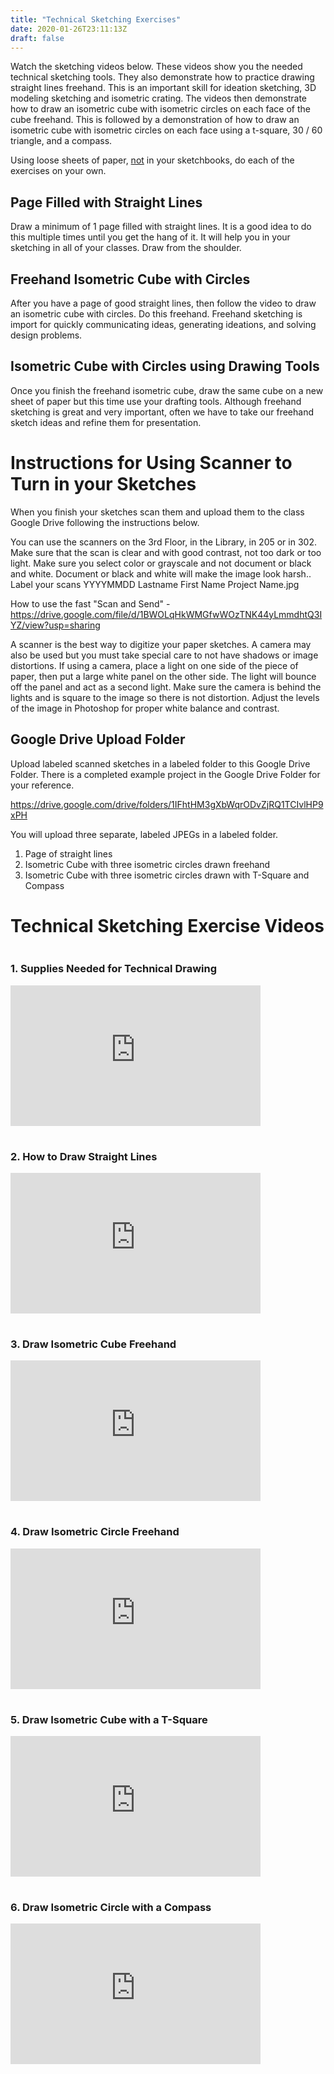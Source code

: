 ```yaml
---
title: "Technical Sketching Exercises"
date: 2020-01-26T23:11:13Z
draft: false
---
```


<p>Watch the sketching videos below. These videos show you the needed technical sketching tools. They also demonstrate how to practice drawing straight lines freehand. This is an important skill for ideation sketching, 3D modeling sketching and isometric crating. The videos then demonstrate how to draw an isometric cube with isometric circles on each face of the cube freehand. This is followed by a demonstration of how to draw an isometric cube with isometric circles on each face using a t-square, 30 / 60 triangle, and a compass.</p>
<p>Using loose sheets of paper, <span style="text-decoration: underline;">not</span> in your sketchbooks, do each of the exercises on your own.</p>
<h2>Page Filled with Straight Lines</h2>
<p>Draw a minimum of 1 page filled with straight lines. It is a good idea to do this multiple times until you get the hang of it. It will help you in your sketching in all of your classes. Draw from the shoulder.</p>
<h2>Freehand Isometric Cube with Circles</h2>
<p>After you have a page of good straight lines, then follow the video to draw an isometric cube with circles. Do this freehand. Freehand sketching is import for quickly communicating ideas, generating ideations, and solving design problems.</p>
<h2>Isometric Cube with Circles using Drawing Tools</h2>
<p>Once you finish the freehand isometric cube, draw the same cube on a new sheet of paper but this time use your drafting tools. Although freehand sketching is great and very important, often we have to take our freehand sketch ideas and refine them for presentation.</p>
<h1>Instructions for Using Scanner to Turn in your Sketches</h1>
<p>When you finish your sketches scan them and upload them to the class Google Drive following the instructions below.</p>
<p>You can use the scanners on the 3rd Floor, in the Library, in 205 or in 302. Make sure that the scan is clear and with good contrast, not too dark or too light. Make sure you select color or grayscale and not document or black and white. Document or black and white will make the image look harsh.. Label your scans YYYYMMDD Lastname First Name Project Name.jpg</p>
<p>How to use the fast "Scan and Send" - <a href="https://drive.google.com/file/d/1BWOLqHkWMGfwWOzTNK44yLmmdhtQ3IYZ/view?usp=sharing">https://drive.google.com/file/d/1BWOLqHkWMGfwWOzTNK44yLmmdhtQ3IYZ/view?usp=sharing</a></p>
<p>A scanner is the best way to digitize your paper sketches. A camera may also be used but you must take special care to not have shadows or image distortions. If using a camera, place a light on one side of the piece of paper, then put a large white panel on the other side. The light will bounce off the panel and act as a second light. Make sure the camera is behind the lights and is square to the image so there is not distortion. Adjust the levels of the image in Photoshop for proper white balance and contrast.</p>
<h2>Google Drive Upload Folder</h2>
<p>Upload labeled scanned sketches in a labeled folder to this Google Drive Folder. There is a completed example project in the Google Drive Folder for your reference.</p>
<p><a href="https://drive.google.com/drive/folders/1IFhtHM3gXbWqrODvZjRQ1TCIvlHP9xPH">https://drive.google.com/drive/folders/1IFhtHM3gXbWqrODvZjRQ1TCIvlHP9xPH</a></p>
<p>You will upload three separate, labeled JPEGs in a labeled folder.</p>
<ol>
    <li>Page of straight lines</li>
    <li>Isometric Cube with three isometric circles drawn freehand</li>
    <li>Isometric Cube with three isometric circles drawn with T-Square and Compass</li>
</ol>
<h1>Technical Sketching Exercise Videos</h1>
<div style="display: grid; grid-gap: 1rem; grid-template-columns: repeat(auto-fit, minmax(300px, 1fr)); padding-bottom: 2rem;">
    <div style="display:flex; flex-direction:column; height: 100%; width: 100%; max-width: 400px; justify-content: space-between;">
        <h3>1. Supplies Needed for Technical Drawing</h3>
        <div style="position: relative; width: 100%; height: 0px; padding-top: 56.25%;"><iframe style="position: absolute; left: 0px; top: 0px; width: 100%; height: 100%; border: 0;" src="https://www.youtube.com/embed/QaTlzXEHu4g" width="300" height="150" allowfullscreen="allowfullscreen"></iframe></div>
    </div>
    <div style="display:flex; flex-direction:column; height: 100%; width: 100%; max-width: 400px; justify-content: space-between;">
        <h3>2. How to Draw Straight Lines</h3>
        <div style="position: relative; width: 100%; height: 0px; padding-top: 56.25%;"><iframe style="position: absolute; left: 0px; top: 0px; width: 100%; height: 100%; border: 0;" src="https://www.youtube.com/embed/UUQa2CtzIwE" width="300" height="150" allowfullscreen="allowfullscreen"></iframe></div>
    </div>
    <div style="display:flex; flex-direction:column; height: 100%; width: 100%; max-width: 400px; justify-content: space-between;">
        <h3>3. Draw Isometric Cube Freehand</h3>
        <div style="position: relative; width: 100%; height: 0px; padding-top: 56.25%;"><iframe style="position: absolute; left: 0px; top: 0px; width: 100%; height: 100%; border: 0;" src="https://www.youtube.com/embed/8FkcqdCmT1U" width="300" height="150" allowfullscreen="allowfullscreen"></iframe></div>
    </div>
    <div style="display:flex; flex-direction:column; height: 100%; width: 100%; max-width: 400px; justify-content: space-between;">
        <h3>4. Draw Isometric Circle Freehand</h3>
        <div style="position: relative; width: 100%; height: 0px; padding-top: 56.25%;"><iframe style="position: absolute; left: 0px; top: 0px; width: 100%; height: 100%; border: 0;" src="https://www.youtube.com/embed/twj5luXIC_c" width="300" height="150" allowfullscreen="allowfullscreen"></iframe></div>
    </div>
    <div style="display:flex; flex-direction:column; height: 100%; width: 100%; max-width: 400px; justify-content: space-between;">
        <h3>5. Draw Isometric Cube with a T-Square</h3>
        <div style="position: relative; width: 100%; height: 0px; padding-top: 56.25%;"><iframe style="position: absolute; left: 0px; top: 0px; width: 100%; height: 100%; border: 0;" src="https://www.youtube.com/embed/7t4ycR3fXJ4" width="300" height="150" allowfullscreen="allowfullscreen"></iframe></div>
    </div>
    <div style="display:flex; flex-direction:column; height: 100%; width: 100%; max-width: 400px; justify-content: space-between;">
        <h3>6. Draw Isometric Circle with a Compass</h3>
        <div style="position: relative; width: 100%; height: 0px; padding-top: 56.25%;"><iframe style="position: absolute; left: 0px; top: 0px; width: 100%; height: 100%; border: 0;" src="https://www.youtube.com/embed/EaTwlLaMYao" width="300" height="150" allowfullscreen="allowfullscreen"></iframe></div>
    </div>
</div>
